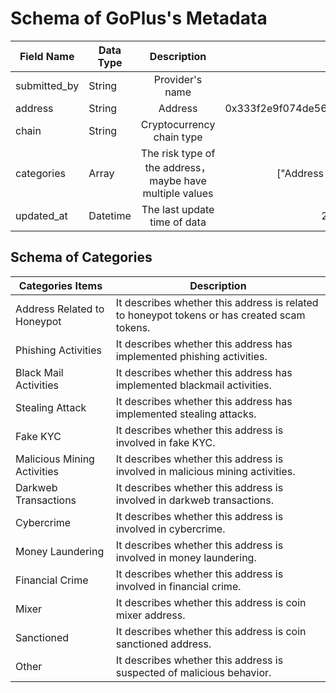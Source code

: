 # Schema of GoPlus's Metadata
| **Field Name** | **Data Type** |                     **Description**                     |                **Example**                 |
|----------------|---------------|:-------------------------------------------------------:|:------------------------------------------:|
| submitted_by   | String        |                     Provider's name                     |                   GoPlus                   |
| address        | String        |                         Address                         | 0x333f2e9f074de56d3ed6a0518c3d0df418692b63 |
| chain          | String        |                Cryptocurrency chain type                |                    ETH                     |
| categories     | Array         | The risk type of the address，maybe have multiple values |      ["Address Related to Honeypot"]       |
| updated_at     | Datetime      |              The last update time of data               |                 2023-03-01                 |


## Schema of Categories
| Categories Items            | Description                                                                                 |
|-----------------------------|---------------------------------------------------------------------------------------------|
| Address Related to Honeypot | It describes whether this address is related to honeypot tokens or has created scam tokens. |
| Phishing Activities         | It describes whether this address has implemented phishing activities.                      |
| Black Mail Activities       | It describes whether this address has implemented blackmail activities.                     |
| Stealing Attack             | It describes whether this address has implemented stealing attacks.                         |
| Fake KYC                    | It describes whether this address is involved in fake KYC.                                  |
| Malicious Mining Activities | It describes whether this address is involved in malicious mining activities.               |
| Darkweb Transactions        | It describes whether this address is involved in darkweb transactions.                      |
| Cybercrime                  | It describes whether this address is involved in cybercrime.                                |
| Money Laundering            | It describes whether this address is involved in money laundering.                          |
| Financial Crime             | It describes whether this address is involved in financial crime.                           |
| Mixer                       | It describes whether this address is coin mixer address.                                    |
| Sanctioned                  | It describes whether this address is coin sanctioned address.                               |
| Other                       | It describes whether this address is suspected of malicious behavior.                       |
